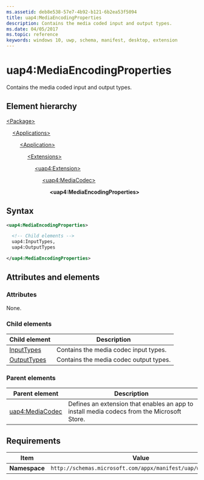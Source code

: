 ```yaml
---
ms.assetid: deb8e538-57e7-4b92-b121-6b2ea53f5094
title: uap4:MediaEncodingProperties
description: Contains the media coded input and output types.
ms.date: 04/05/2017
ms.topic: reference
keywords: windows 10, uwp, schema, manifest, desktop, extension 
---
```


# uap4:MediaEncodingProperties

Contains the media coded input and output types.

## Element hierarchy

[\<Package\>](element-package.md)

&nbsp;&nbsp;&nbsp;&nbsp;[\<Applications\>](element-applications.md)

&nbsp;&nbsp;&nbsp;&nbsp; &nbsp;&nbsp;&nbsp;&nbsp;[\<Application\>](element-application.md)

&nbsp;&nbsp;&nbsp;&nbsp; &nbsp;&nbsp;&nbsp;&nbsp; &nbsp;&nbsp;&nbsp;&nbsp;[\<Extensions\>](element-1-extensions.md)

&nbsp;&nbsp;&nbsp;&nbsp; &nbsp;&nbsp;&nbsp;&nbsp; &nbsp;&nbsp;&nbsp;&nbsp; &nbsp;&nbsp;&nbsp;&nbsp;[\<uap4:Extension\>](element-uap4-extension.md)

&nbsp;&nbsp;&nbsp;&nbsp; &nbsp;&nbsp;&nbsp;&nbsp; &nbsp;&nbsp;&nbsp;&nbsp; &nbsp;&nbsp;&nbsp;&nbsp; &nbsp;&nbsp;&nbsp;&nbsp;[\<uap4:MediaCodec\>](element-uap4-mediacodec.md)

&nbsp;&nbsp;&nbsp;&nbsp; &nbsp;&nbsp;&nbsp;&nbsp; &nbsp;&nbsp;&nbsp;&nbsp; &nbsp;&nbsp;&nbsp;&nbsp; &nbsp;&nbsp;&nbsp;&nbsp; &nbsp;&nbsp;&nbsp;&nbsp;**\<uap4:MediaEncodingProperties\>**

## Syntax

```xml
<uap4:MediaEncodingProperties>

  <!-- Child elements -->
  uap4:InputTypes,
  uap4:OutputTypes

</uap4:MediaEncodingProperties>                   
```

## Attributes and elements

### Attributes

None.

### Child elements

| Child element | Description |
|-|-|
| [InputTypes](element-uap4-inputtypes.md) | Contains the media codec input types. |
| [OutputTypes](element-uap4-outputtypes.md) | Contains the media codec output types. |

### Parent elements

| Parent element | Description |
|-|-|
| [uap4:MediaCodec](element-uap4-mediacodec.md) | Defines an extension that enables an app to install media codecs from the Microsoft Store. |

## Requirements

| Item | Value |
|--|--|
| **Namespace** | `http://schemas.microsoft.com/appx/manifest/uap/windows10/4` |
